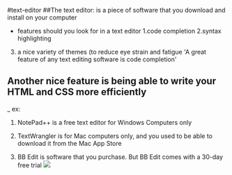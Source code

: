 #text-editor
 ##The text editor: is a piece of software that you download and install on your computer
- features should you look for in a text editor
1.code completion
2.syntax highlighting
3. a nice variety of themes (to reduce eye strain and fatigue
'A great feature of any text editing software is code completion'
## Another nice feature is being able to write your HTML and CSS more efficiently
_ ex:

1. NotePad++ is a free text editor for Windows Computers only

2. TextWrangler is for Mac computers only, and you used to be able to download it from the Mac App Store

3. BB Edit is software that you purchase. But BB Edit comes with a 30-day free trial
![]( http://www.barebones.com/images/bbedit/screenshot-main.png)
